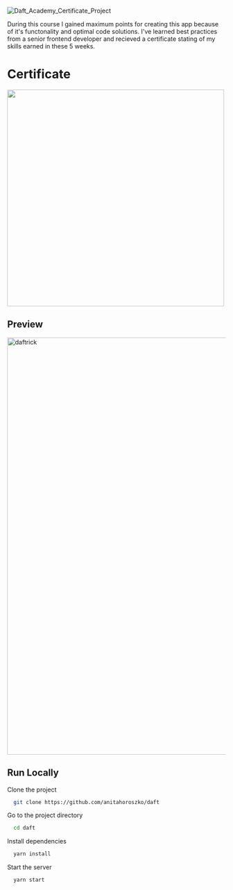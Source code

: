 
![Daft_Academy_Certificate_Project](https://user-images.githubusercontent.com/95635795/184185188-35121a3e-ccbf-4f4f-a592-972dee8954c0.png)

During this course I gained maximum points for creating this app because of it's functonality and optimal code solutions. I've learned best practices from a senior frontend developer and recieved a certificate stating of my skills earned in these 5 weeks.

# Certificate
<img width = "500" src="https://user-images.githubusercontent.com/95635795/184085004-26029e29-8502-40d8-b2c9-13690a9fa6f7.jpg">

## Preview

<img width="963" alt="daftrick" src="https://user-images.githubusercontent.com/95635795/184185765-ea9a8dd7-9915-4873-b962-34eb06f1ba18.png">

## Run Locally

Clone the project

```bash
  git clone https://github.com/anitahoroszko/daft
```

Go to the project directory

```bash
  cd daft
```

Install dependencies

```bash
  yarn install
```

Start the server

```bash
  yarn start
```
